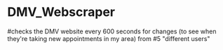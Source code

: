 # DMV_Webscraper
#checks the DMV website every 600 seconds for changes (to see when they're taking new appointments in my area) from 
#5 "different users"
